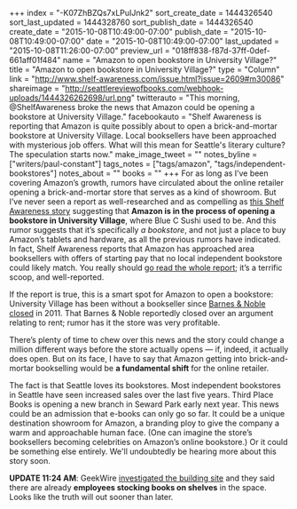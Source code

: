 +++
index = "-K07ZhBZQs7xLPuIJnk2"
sort_create_date = 1444326540
sort_last_updated = 1444328760
sort_publish_date = 1444326540
create_date = "2015-10-08T10:49:00-07:00"
publish_date = "2015-10-08T10:49:00-07:00"
date = "2015-10-08T10:49:00-07:00"
last_updated = "2015-10-08T11:26:00-07:00"
preview_url = "018ff838-f87d-37ff-0def-661aff01f484"
name = "Amazon to open bookstore in University Village?"
title = "Amazon to open bookstore in University Village?"
type = "Column"
link = "http://www.shelf-awareness.com/issue.html?issue=2609#m30086"
shareimage = "http://seattlereviewofbooks.com/webhook-uploads/1444326262698/url.png"
twitterauto = "This morning, @ShelfAwareness broke the news that Amazon could be opening a bookstore at University Village."
facebookauto = "Shelf Awareness is reporting that Amazon is quite possibly about to open a brick-and-mortar bookstore at University Village. Local booksellers have been approached with mysterious job offers. What will this mean for Seattle's literary culture? The speculation starts now."
make_image_tweet = ""
notes_byline = ["writers/paul-constant"]
tags_notes = ["tags/amazon", "tags/independent-bookstores"]
notes_about = ""
books = ""
+++
For as long as I’ve been covering Amazon’s growth, rumors have circulated about the online retailer opening a brick-and-mortar store that serves as a kind of showroom. But I’ve never seen a report as well-researched and as compelling as [this Shelf Awareness story](http://www.shelf-awareness.com/issue.html?issue=2609#m30086) suggesting that **Amazon is in the process of opening a bookstore in University Village**, where Blue C Sushi used to be. And this rumor suggests that it’s specifically _a bookstore_, and not just a place to buy Amazon’s tablets and hardware, as all the previous rumors have indicated. In fact, Shelf Awareness reports that Amazon has approached area booksellers with offers of starting pay that no local independent bookstore could likely match. You really should [go read the whole report](http://www.shelf-awareness.com/issue.html?issue=2609#m30086); it’s a terrific scoop, and well-reported.

If the report is true, this is a smart spot for Amazon to open a bookstore: University Village has been without a bookseller since [Barnes & Noble closed](http://www.seattletimes.com/business/barnes-noble-to-close-its-u-village-store/) in 2011. That Barnes & Noble reportedly closed over an argument relating to rent; rumor has it the store was very profitable.

There’s plenty of time to chew over this news and the story could change a million different ways before the store actually opens — if, indeed, it actually does open. But on its face, I have to say that Amazon getting into brick-and-mortar bookselling would be **a fundamental shift** for the online retailer. 

The fact is that Seattle loves its bookstores. Most independent bookstores in Seattle have seen increased sales over the last five years. Third Place Books is opening a new branch in Seward Park early next year. This news could be an admission that e-books can only go so far. It could be a unique destination showroom for Amazon, a branding ploy to give the company a warm and approachable human face. (One can imagine the store’s booksellers becoming celebrities on Amazon’s online bookstore.) Or it could be something else entirely. We'll undoubtedly be hearing more about this story soon.

**UPDATE 11:24 AM**: GeekWire [investigated the building site](http://www.geekwire.com/2015/is-this-amazons-first-bookstore-mystery-surrounds-secretive-seattle-retail-site/) and they said there are already **employees stocking books on shelves** in the space. Looks like the truth will out sooner than later.  
